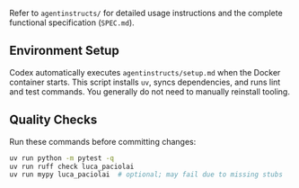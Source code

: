 Refer to `agentinstructs/` for detailed usage instructions and the complete functional specification (`SPEC.md`).

## Environment Setup
Codex automatically executes `agentinstructs/setup.md` when the Docker container starts. This script installs `uv`, syncs dependencies, and runs lint and test commands. You generally do not need to manually reinstall tooling.

## Quality Checks
Run these commands before committing changes:

```bash
uv run python -m pytest -q
uv run ruff check luca_paciolai
uv run mypy luca_paciolai  # optional; may fail due to missing stubs
```
